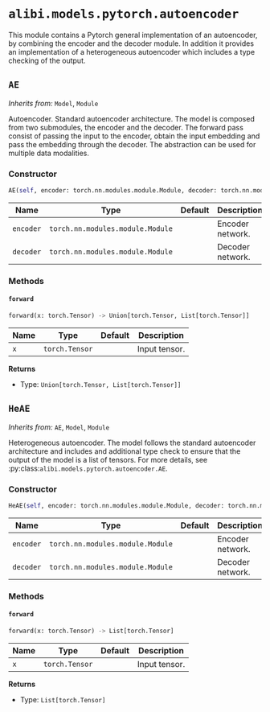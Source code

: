 # `alibi.models.pytorch.autoencoder`

This module contains a Pytorch general implementation of an autoencoder, by combining the encoder and the decoder
module. In addition it provides an implementation of a heterogeneous autoencoder which includes a type checking of the
output.

## `AE`

_Inherits from:_ `Model`, `Module`

Autoencoder. Standard autoencoder architecture. The model is composed from two submodules, the encoder and
the decoder. The forward pass consist of passing the input to the encoder, obtain the input embedding and
pass the embedding through the decoder. The abstraction can be used for multiple data modalities.

### Constructor

```python
AE(self, encoder: torch.nn.modules.module.Module, decoder: torch.nn.modules.module.Module, **kwargs)
```

| Name | Type | Default | Description |
| ---- | ---- | ------- | ----------- |
| `encoder` | `torch.nn.modules.module.Module` |  | Encoder network. |
| `decoder` | `torch.nn.modules.module.Module` |  | Decoder network. |

### Methods

#### `forward`

```python
forward(x: torch.Tensor) -> Union[torch.Tensor, List[torch.Tensor]]
```

| Name | Type | Default | Description |
| ---- | ---- | ------- | ----------- |
| `x` | `torch.Tensor` |  | Input tensor. |

**Returns**
- Type: `Union[torch.Tensor, List[torch.Tensor]]`

## `HeAE`

_Inherits from:_ `AE`, `Model`, `Module`

Heterogeneous autoencoder. The model follows the standard autoencoder architecture and includes and additional
type check to ensure that the output of the model is a list of tensors. For more details, see
:py:class:`alibi.models.pytorch.autoencoder.AE`.

### Constructor

```python
HeAE(self, encoder: torch.nn.modules.module.Module, decoder: torch.nn.modules.module.Module, **kwargs)
```

| Name | Type | Default | Description |
| ---- | ---- | ------- | ----------- |
| `encoder` | `torch.nn.modules.module.Module` |  | Encoder network. |
| `decoder` | `torch.nn.modules.module.Module` |  | Decoder network. |

### Methods

#### `forward`

```python
forward(x: torch.Tensor) -> List[torch.Tensor]
```

| Name | Type | Default | Description |
| ---- | ---- | ------- | ----------- |
| `x` | `torch.Tensor` |  | Input tensor. |

**Returns**
- Type: `List[torch.Tensor]`
